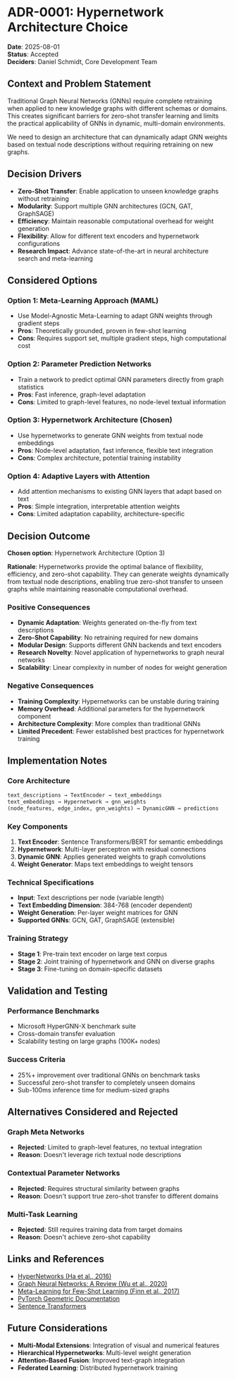 # ADR-0001: Hypernetwork Architecture Choice

**Date**: 2025-08-01  
**Status**: Accepted  
**Deciders**: Daniel Schmidt, Core Development Team  

## Context and Problem Statement

Traditional Graph Neural Networks (GNNs) require complete retraining when applied to new knowledge graphs with different schemas or domains. This creates significant barriers for zero-shot transfer learning and limits the practical applicability of GNNs in dynamic, multi-domain environments.

We need to design an architecture that can dynamically adapt GNN weights based on textual node descriptions without requiring retraining on new graphs.

## Decision Drivers

- **Zero-Shot Transfer**: Enable application to unseen knowledge graphs without retraining
- **Modularity**: Support multiple GNN architectures (GCN, GAT, GraphSAGE)
- **Efficiency**: Maintain reasonable computational overhead for weight generation
- **Flexibility**: Allow for different text encoders and hypernetwork configurations
- **Research Impact**: Advance state-of-the-art in neural architecture search and meta-learning

## Considered Options

### Option 1: Meta-Learning Approach (MAML)
- Use Model-Agnostic Meta-Learning to adapt GNN weights through gradient steps
- **Pros**: Theoretically grounded, proven in few-shot learning
- **Cons**: Requires support set, multiple gradient steps, high computational cost

### Option 2: Parameter Prediction Networks
- Train a network to predict optimal GNN parameters directly from graph statistics
- **Pros**: Fast inference, graph-level adaptation
- **Cons**: Limited to graph-level features, no node-level textual information

### Option 3: Hypernetwork Architecture (Chosen)
- Use hypernetworks to generate GNN weights from textual node embeddings
- **Pros**: Node-level adaptation, fast inference, flexible text integration
- **Cons**: Complex architecture, potential training instability

### Option 4: Adaptive Layers with Attention
- Add attention mechanisms to existing GNN layers that adapt based on text
- **Pros**: Simple integration, interpretable attention weights
- **Cons**: Limited adaptation capability, architecture-specific

## Decision Outcome

**Chosen option**: Hypernetwork Architecture (Option 3)

**Rationale**: Hypernetworks provide the optimal balance of flexibility, efficiency, and zero-shot capability. They can generate weights dynamically from textual node descriptions, enabling true zero-shot transfer to unseen graphs while maintaining reasonable computational overhead.

### Positive Consequences
- **Dynamic Adaptation**: Weights generated on-the-fly from text descriptions
- **Zero-Shot Capability**: No retraining required for new domains
- **Modular Design**: Supports different GNN backends and text encoders
- **Research Novelty**: Novel application of hypernetworks to graph neural networks
- **Scalability**: Linear complexity in number of nodes for weight generation

### Negative Consequences
- **Training Complexity**: Hypernetworks can be unstable during training
- **Memory Overhead**: Additional parameters for the hypernetwork component
- **Architecture Complexity**: More complex than traditional GNNs
- **Limited Precedent**: Fewer established best practices for hypernetwork training

## Implementation Notes

### Core Architecture
```python
text_descriptions → TextEncoder → text_embeddings
text_embeddings → Hypernetwork → gnn_weights  
(node_features, edge_index, gnn_weights) → DynamicGNN → predictions
```

### Key Components
1. **Text Encoder**: Sentence Transformers/BERT for semantic embeddings
2. **Hypernetwork**: Multi-layer perceptron with residual connections
3. **Dynamic GNN**: Applies generated weights to graph convolutions
4. **Weight Generator**: Maps text embeddings to weight tensors

### Technical Specifications
- **Input**: Text descriptions per node (variable length)
- **Text Embedding Dimension**: 384-768 (encoder dependent)
- **Weight Generation**: Per-layer weight matrices for GNN
- **Supported GNNs**: GCN, GAT, GraphSAGE (extensible)

### Training Strategy
- **Stage 1**: Pre-train text encoder on large text corpus
- **Stage 2**: Joint training of hypernetwork and GNN on diverse graphs
- **Stage 3**: Fine-tuning on domain-specific datasets

## Validation and Testing

### Performance Benchmarks
- Microsoft HyperGNN-X benchmark suite
- Cross-domain transfer evaluation
- Scalability testing on large graphs (100K+ nodes)

### Success Criteria
- 25%+ improvement over traditional GNNs on benchmark tasks
- Successful zero-shot transfer to completely unseen domains
- Sub-100ms inference time for medium-sized graphs

## Alternatives Considered and Rejected

### Graph Meta Networks
- **Rejected**: Limited to graph-level features, no textual integration
- **Reason**: Doesn't leverage rich textual node descriptions

### Contextual Parameter Networks
- **Rejected**: Requires structural similarity between graphs
- **Reason**: Doesn't support true zero-shot transfer to different domains

### Multi-Task Learning
- **Rejected**: Still requires training data from target domains
- **Reason**: Doesn't achieve zero-shot capability

## Links and References

- [HyperNetworks (Ha et al., 2016)](https://arxiv.org/abs/1609.09106)
- [Graph Neural Networks: A Review (Wu et al., 2020)](https://arxiv.org/abs/1901.00596)
- [Meta-Learning for Few-Shot Learning (Finn et al., 2017)](https://arxiv.org/abs/1703.03400)
- [PyTorch Geometric Documentation](https://pytorch-geometric.readthedocs.io/)
- [Sentence Transformers](https://www.sbert.net/)

## Future Considerations

- **Multi-Modal Extensions**: Integration of visual and numerical features
- **Hierarchical Hypernetworks**: Multi-level weight generation
- **Attention-Based Fusion**: Improved text-graph integration
- **Federated Learning**: Distributed hypernetwork training